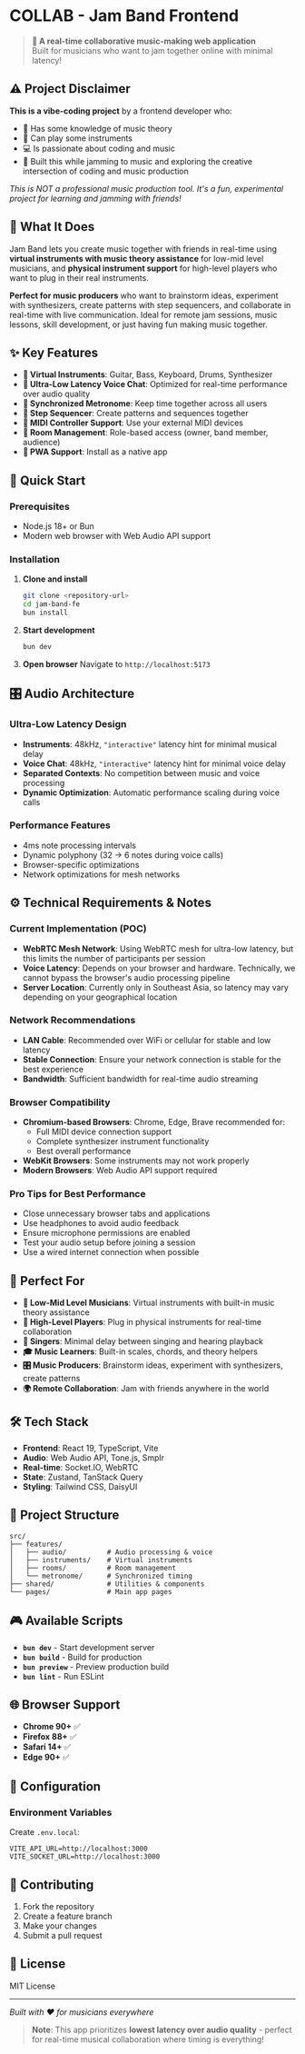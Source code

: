 # COLLAB - Jam Band Frontend

> **🎵 A real-time collaborative music-making web application**  
> Built for musicians who want to jam together online with minimal latency!

## ⚠️ Project Disclaimer

**This is a vibe-coding project** by a frontend developer who:
- 🎯 Has some knowledge of music theory
- 🎸 Can play some instruments
- 💻 Is passionate about coding and music
- 🚧 Built this while jamming to music and exploring the creative intersection of coding and music production

*This is NOT a professional music production tool. It's a fun, experimental project for learning and jamming with friends!*

## 🎵 What It Does

Jam Band lets you create music together with friends in real-time using **virtual instruments with music theory assistance** for low-mid level musicians, and **physical instrument support** for high-level players who want to plug in their real instruments. 

**Perfect for music producers** who want to brainstorm ideas, experiment with synthesizers, create patterns with step sequencers, and collaborate in real-time with live communication. Ideal for remote jam sessions, music lessons, skill development, or just having fun making music together.

## ✨ Key Features

- **🎸 Virtual Instruments**: Guitar, Bass, Keyboard, Drums, Synthesizer
- **🎤 Ultra-Low Latency Voice Chat**: Optimized for real-time performance over audio quality
- **🥁 Synchronized Metronome**: Keep time together across all users
- **🎼 Step Sequencer**: Create patterns and sequences together
- **🎹 MIDI Controller Support**: Use your external MIDI devices
- **👥 Room Management**: Role-based access (owner, band member, audience)
- **📱 PWA Support**: Install as a native app

## 🚀 Quick Start

### Prerequisites
- Node.js 18+ or Bun
- Modern web browser with Web Audio API support

### Installation

1. **Clone and install**
   ```bash
   git clone <repository-url>
   cd jam-band-fe
   bun install
   ```

2. **Start development**
   ```bash
   bun dev
   ```

3. **Open browser**
   Navigate to `http://localhost:5173`

## 🎛️ Audio Architecture

### **Ultra-Low Latency Design**
- **Instruments**: 48kHz, `"interactive"` latency hint for minimal musical delay
- **Voice Chat**: 48kHz, `"interactive"` latency hint for minimal voice delay
- **Separated Contexts**: No competition between music and voice processing
- **Dynamic Optimization**: Automatic performance scaling during voice calls

### **Performance Features**
- 4ms note processing intervals
- Dynamic polyphony (32 → 6 notes during voice calls)
- Browser-specific optimizations
- Network optimizations for mesh networks

## ⚙️ Technical Requirements & Notes

### **Current Implementation (POC)**
- **WebRTC Mesh Network**: Using WebRTC mesh for ultra-low latency, but this limits the number of participants per session
- **Voice Latency**: Depends on your browser and hardware. Technically, we cannot bypass the browser's audio processing pipeline
- **Server Location**: Currently only in Southeast Asia, so latency may vary depending on your geographical location

### **Network Recommendations**
- **LAN Cable**: Recommended over WiFi or cellular for stable and low latency
- **Stable Connection**: Ensure your network connection is stable for the best experience
- **Bandwidth**: Sufficient bandwidth for real-time audio streaming

### **Browser Compatibility**
- **Chromium-based Browsers**: Chrome, Edge, Brave recommended for:
  - Full MIDI device connection support
  - Complete synthesizer instrument functionality
  - Best overall performance
- **WebKit Browsers**: Some instruments may not work properly
- **Modern Browsers**: Web Audio API support required

### **Pro Tips for Best Performance**
- Close unnecessary browser tabs and applications
- Use headphones to avoid audio feedback
- Ensure microphone permissions are enabled
- Test your audio setup before joining a session
- Use a wired internet connection when possible

## 🎯 Perfect For

- **🎵 Low-Mid Level Musicians**: Virtual instruments with built-in music theory assistance
- **🎸 High-Level Players**: Plug in physical instruments for real-time collaboration
- **🎤 Singers**: Minimal delay between singing and hearing playback
- **🎓 Music Learners**: Built-in scales, chords, and theory helpers
- **🎛️ Music Producers**: Brainstorm ideas, experiment with synthesizers, create patterns
- **🌍 Remote Collaboration**: Jam with friends anywhere in the world

## 🛠️ Tech Stack

- **Frontend**: React 19, TypeScript, Vite
- **Audio**: Web Audio API, Tone.js, Smplr
- **Real-time**: Socket.IO, WebRTC
- **State**: Zustand, TanStack Query
- **Styling**: Tailwind CSS, DaisyUI

## 📁 Project Structure

```
src/
├── features/
│   ├── audio/          # Audio processing & voice
│   ├── instruments/    # Virtual instruments
│   ├── rooms/          # Room management
│   └── metronome/      # Synchronized timing
├── shared/             # Utilities & components
└── pages/              # Main app pages
```

## 🎮 Available Scripts

- **`bun dev`** - Start development server
- **`bun build`** - Build for production
- **`bun preview`** - Preview production build
- **`bun lint`** - Run ESLint

## 🌐 Browser Support

- **Chrome 90+** ✅
- **Firefox 88+** ✅  
- **Safari 14+** ✅
- **Edge 90+** ✅

## 🔧 Configuration

### Environment Variables
Create `.env.local`:
```env
VITE_API_URL=http://localhost:3000
VITE_SOCKET_URL=http://localhost:3000
```

## 🤝 Contributing

1. Fork the repository
2. Create a feature branch
3. Make your changes
4. Submit a pull request

## 📄 License

MIT License

---

*Built with ❤️ for musicians everywhere*

> **Note**: This app prioritizes **lowest latency over audio quality** - perfect for real-time musical collaboration where timing is everything!
